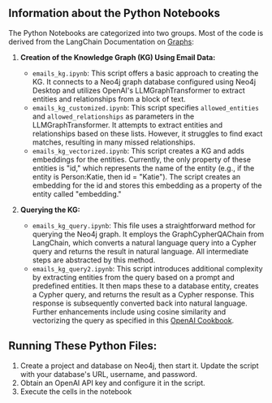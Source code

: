 ## Information about the Python Notebooks

The Python Notebooks are categorized into two groups. Most of the code is derived from the LangChain Documentation on [Graphs](https://python.langchain.com/docs/use_cases/graph/):

1. **Creation of the Knowledge Graph (KG) Using Email Data:**
    - `emails_kg.ipynb`: This script offers a basic approach to creating the KG. It connects to a Neo4j graph database configured using Neo4j Desktop and utilizes OpenAI's LLMGraphTransformer to extract entities and relationships from a block of text.
    - `emails_kg_customized.ipynb`: This script specifies `allowed_entities` and `allowed_relationships` as parameters in the LLMGraphTransformer. It attempts to extract entities and relationships based on these lists. However, it struggles to find exact matches, resulting in many missed relationships.
    - `emails_kg_vectorized.ipynb`: This script creates a KG and adds embeddings for the entities. Currently, the only property of these entities is "id," which represents the name of the entity (e.g., if the entity is Person:Katie, then id = "Katie"). The script creates an embedding for the id and stores this embedding as a property of the entity called "embedding."

2. **Querying the KG:**
    - `emails_kg_query.ipynb`: This file uses a straightforward method for querying the Neo4j graph. It employs the GraphCypherQAChain from LangChain, which converts a natural language query into a Cypher query and returns the result in natural language. All intermediate steps are abstracted by this method.
    - `emails_kg_query2.ipynb`: This script introduces additional complexity by extracting entities from the query based on a prompt and predefined entities. It then maps these to a database entity, creates a Cypher query, and returns the result as a Cypher response. This response is subsequently converted back into natural language. Further enhancements include using cosine similarity and vectorizing the query as specified in this [OpenAI Cookbook](https://cookbook.openai.com/examples/rag_with_graph_db).

## Running These Python Files:
1. Create a project and database on Neo4j, then start it. Update the script with your database's URL, username, and password.
2. Obtain an OpenAI API key and configure it in the script.
3. Execute the cells in the notebook

